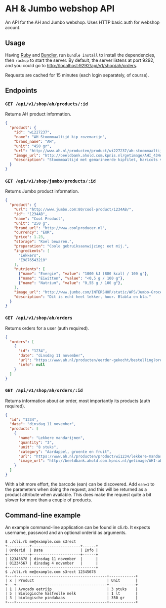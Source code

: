 AH & Jumbo webshop API
======================

An API for the AH and Jumbo webshop. Uses HTTP basic auth for webshop acount.


Usage
-----

Having [Ruby](http://ruby-lang.org/) and [Bundler](http://bundler.io),
run `bundle install` to install the dependencies, then `rackup` to start
the server. By default, the server listens at port 9292, and you could
go to [http://localhost:9292/api/v1/shop/ah/orders](http://localhost:9292/api/v1/shop/ah/orders).

Requests are cached for 15 minutes (each login separately, of course).


Endpoints
---------

### `GET /api/v1/shop/ah/products/:id`

Returns AH product information.

```json
{
  "product": {
    "id": "wi227237",
    "name": "AH Stoommaaltijd kip rozemarijn",
    "brand_name": "AH",
    "unit": "450 gr",
    "url": "http://www.ah.nl/producten/product/wi227237/ah-stoommaaltijd-kip-rozemarijn",
    "image_url": "http://beeldbank.ahold.com.kpnis.nl/getimage/AHI_434d50313631343639?dRevLabel=1&Rendition=200x200_JPG",
    "description": "Stoommaaltijd met gemarineerde kipfilet, haricots verts en gemarineerde aardappel in schil. Inhoud: haricots verts, gemarineerde aardappel in schil, gemarineerde kipfilet, spekreepjes, kruidenboter en rozemarijn.Lekkere kruidenboter maakt deze stoommaaltijd compleet.Met lekkere knapperige haricots vertsAllergenen: bevat lactose, melkeiwit, tarwegluten. Gemaakt in een bedrijf waar ook pinda's en noten worden verwerkt. De kwaliteit is tot 1 dag na afleveren gegarandeerd."
  }
}
```

### `GET /api/v1/shop/jumbo/products/:id`

Returns Jumbo product information.

```json
{
  "product": {
    "url": "http://www.jumbo.com:80/cool-product/1234AB/",
    "id": "1234AB",
    "name": "Cool Product",
    "unit": "250 g",
    "brand_url": "http://www.coolproducer.nl",
    "currency": "EUR",
    "price": 1.23,
    "storage": "Koel bewaren.",
    "preparation": "Coole gebruiksaanwijzing: eet mij.",
    "ingredients": [
      "Lekkers",
      "E9876543210"
    ],
    "nutrients": [
      {"name": "Energie", "value": "1000 kJ (880 kcal) / 100 g"},
      {"name": "Eiwitten", "value": "<0,5 g / 100 g"},
      {"name": "Natrium", "value": "0,55 g / 100 g"},
    ],
    "image_url": "http://www.jumbo.com/INTERSHOP/static/WFS/Jumbo-Grocery-Site/-/Jumbo-Grocery/nl_NL/product_images/1234AB-1_360x360.png",
    "description": "Dit is echt heel lekker, hoor. Blabla en bla."
  }
}
```

### `GET /api/v1/shop/ah/orders`

Returns orders for a user (auth required).

```json
{
  "orders": [
    {
      "id": "1234",
      "date": "dinsdag 11 november",
      "url": "https://www.ah.nl/producten/eerder-gekocht/bestelling?orderno=1234",
      "info": null
    }
  ]
}
```

### `GET /api/v1/shop/ah/orders/:id`

Returns information about an order, most importantly its products (auth required).

```json
{
  "id": "1234",
  "date": "dinsdag 11 november",
  "products": [
    {
      "name": "Lekkere mandarijnen",
      "quantity": "3",
      "unit": "8 stuks",
      "category": "Aardappel, groente en fruit",
      "url": "https://www.ah.nl/producten/product/wi1234/lekkere-mandarijnen",
      "image_url": "http://beeldbank.ahold.com.kpnis.nl/getimage/AHI-abcdef?dRevLabel=1&Rendition=200x200.JPG"
    }
  ]
}
```

With a bit more effort, the barcode (ean) can be discovered. Add `ean=1` to the
parameters when doing the request, and this will be returned as a product
attribute when available. This does make the request quite a bit slower for
more than a couple of products.


Command-line example
--------------------

An example command-line application can be found in cli.rb. It expects
username, password and an optional orderid as arguments.

```
$ ./cli.rb me@example.com s3rect
+----------+----------------------+------+
| Orderid  | Date                 | Info |
+----------+----------------------+------+
| 12345678 | dinsdag 11 november  |      |
| 01234567 | dinsdag 4 november   |      |
+----------------------------------------+
$ ./cli.rb me@example.com s3rect 12345678
+---+-----------------------------------------+------------+
| x | Product                                 | Unit       |
+---+-----------------------------------------+------------+
| 1 | Avocado eetrijp                         | 3 stuks    |
| 5 | Biologische halfvolle melk              | 1 lt       |
| 3 | biologische pindakaas                   | 350 gr     |
+---+-----------------------------------------+------------+
```

